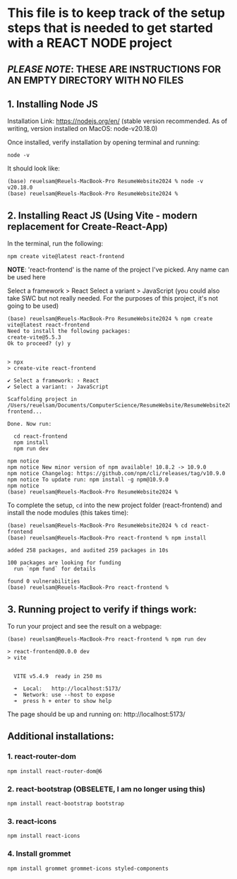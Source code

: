 # This file is to keep track of the setup steps that is needed to get started with a REACT NODE project

## *PLEASE NOTE*: **THESE ARE INSTRUCTIONS FOR AN EMPTY DIRECTORY WITH NO FILES**

## 1. Installing Node JS

Installation Link: https://nodejs.org/en/ (stable version recommended. As of writing, version installed on MacOS: node-v20.18.0)

Once installed, verify installation by opening terminal and running:
```
node -v
```
It should look like:
```
(base) reuelsam@Reuels-MacBook-Pro ResumeWebsite2024 % node -v
v20.18.0
(base) reuelsam@Reuels-MacBook-Pro ResumeWebsite2024 % 
```

## 2. Installing React JS (Using Vite - modern replacement for Create-React-App)

In the terminal, run the following: 
```
npm create vite@latest react-frontend
```
**NOTE**: 'react-frontend' is the name of the project I've picked. Any name can be used here

Select a framework > React
Select a variant > JavaScript (you could also take SWC but not really needed. For the purposes of this project, it's not going to be used)

```
(base) reuelsam@Reuels-MacBook-Pro ResumeWebsite2024 % npm create vite@latest react-frontend
Need to install the following packages:
create-vite@5.5.3
Ok to proceed? (y) y


> npx
> create-vite react-frontend

✔ Select a framework: › React
✔ Select a variant: › JavaScript

Scaffolding project in /Users/reuelsam/Documents/ComputerScience/ResumeWebsite/ResumeWebsite2024/react-frontend...

Done. Now run:

  cd react-frontend
  npm install
  npm run dev

npm notice
npm notice New minor version of npm available! 10.8.2 -> 10.9.0
npm notice Changelog: https://github.com/npm/cli/releases/tag/v10.9.0
npm notice To update run: npm install -g npm@10.9.0
npm notice
(base) reuelsam@Reuels-MacBook-Pro ResumeWebsite2024 % 
```

To complete the setup, `cd` into the new project folder (react-frontend) and install the node modules (this takes time):
```
(base) reuelsam@Reuels-MacBook-Pro ResumeWebsite2024 % cd react-frontend 
(base) reuelsam@Reuels-MacBook-Pro react-frontend % npm install

added 258 packages, and audited 259 packages in 10s

100 packages are looking for funding
  run `npm fund` for details

found 0 vulnerabilities
(base) reuelsam@Reuels-MacBook-Pro react-frontend % 
```

## 3. Running project to verify if things work:

To run your project and see the result on a webpage:
```
(base) reuelsam@Reuels-MacBook-Pro react-frontend % npm run dev

> react-frontend@0.0.0 dev
> vite


  VITE v5.4.9  ready in 250 ms

  ➜  Local:   http://localhost:5173/
  ➜  Network: use --host to expose
  ➜  press h + enter to show help
```

The page should be up and running on: http://localhost:5173/

## Additional installations:

### 1. react-router-dom
```
npm install react-router-dom@6
```

### 2. react-bootstrap (OBSELETE, I am no longer using this)
```
npm install react-bootstrap bootstrap
```

### 3. react-icons
```
npm install react-icons
```

### 4. Install grommet
```
npm install grommet grommet-icons styled-components
```
